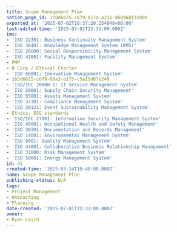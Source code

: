 ```yaml
---
title: Scope Management Plan
notion_page_id: 1c0d6625-c679-817a-a231-d60968f3c009
exported_at: '2025-07-02T18:37:20.254948+00:00'
last-edited-time: '2025-07-01T22:33:00.000Z'
ims:
- 'ISO 22301: Business Continuity Management System'
- 'ISO 30401: Knowledge Management System (KMS)'
- 'ISO 26000: Social Responsibility Management System'
- 'ISO 41001: Facility Management System'
- PMP
- B Corp / Ethical Charter
- 'ISO 56001: Innovation Management System'
- 1b5d6625-c679-80a3-b175-c5a15d87b249
- 'ISO/IEC 20000-1: IT Service Management System'
- 'ISO 28001: Supply Chain Security Management'
- 'ISO 55001: Assets Management System'
- 'ISO 37301: Compliance Management System'
- 'ISO 20121: Event Sustainability Management System'
- Ethics, ESG standards
- 'ISO/IEC 27001: Information Security Management System'
- 'ISO 45001: Occupational Health and Safety Management'
- 'ISO 30301: Documentation and Records Management'
- 'ISO 14001: Environmental Management System'
- 'ISO 9001: Quality Management System'
- 'ISO 44001: Collaborative Business Relationship Management'
- 'ISO 31000: Risk Management System'
- 'ISO 50001: Energy Management System'
id: 41
created-time: '2025-03-24T10:40:00.000Z'
name: Scope Management Plan
publishing-status: N/A
tags:
- Project Management
- Onboarding
- Planning
date-created: '2025-07-01T22:33:00.000Z'
owner:
- Ryan Laird
---
```


